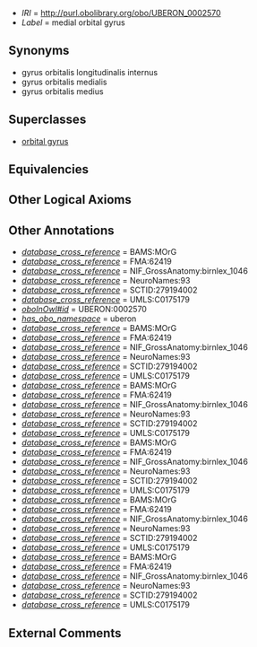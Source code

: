  * *IRI* = http://purl.obolibrary.org/obo/UBERON_0002570
 * *Label* = medial orbital gyrus

## Synonyms

 * gyrus orbitalis longitudinalis internus
 * gyrus orbitalis medialis
 * gyrus orbitalis medius

## Superclasses

 * [orbital gyrus](../../UBERON/93/UBERON_0007193.md)

## Equivalencies


## Other Logical Axioms


## Other Annotations

 * *[database_cross_reference](../../ef/oboInOwl#hasDbXref.md)* = BAMS:MOrG
 * *[database_cross_reference](../../ef/oboInOwl#hasDbXref.md)* = FMA:62419
 * *[database_cross_reference](../../ef/oboInOwl#hasDbXref.md)* = NIF_GrossAnatomy:birnlex_1046
 * *[database_cross_reference](../../ef/oboInOwl#hasDbXref.md)* = NeuroNames:93
 * *[database_cross_reference](../../ef/oboInOwl#hasDbXref.md)* = SCTID:279194002
 * *[database_cross_reference](../../ef/oboInOwl#hasDbXref.md)* = UMLS:C0175179
 * *[oboInOwl#id](../../id/oboInOwl#id.md)* = UBERON:0002570
 * *[has_obo_namespace](../../ce/oboInOwl#hasOBONamespace.md)* = uberon
 * *[database_cross_reference](../../ef/oboInOwl#hasDbXref.md)* = BAMS:MOrG
 * *[database_cross_reference](../../ef/oboInOwl#hasDbXref.md)* = FMA:62419
 * *[database_cross_reference](../../ef/oboInOwl#hasDbXref.md)* = NIF_GrossAnatomy:birnlex_1046
 * *[database_cross_reference](../../ef/oboInOwl#hasDbXref.md)* = NeuroNames:93
 * *[database_cross_reference](../../ef/oboInOwl#hasDbXref.md)* = SCTID:279194002
 * *[database_cross_reference](../../ef/oboInOwl#hasDbXref.md)* = UMLS:C0175179
 * *[database_cross_reference](../../ef/oboInOwl#hasDbXref.md)* = BAMS:MOrG
 * *[database_cross_reference](../../ef/oboInOwl#hasDbXref.md)* = FMA:62419
 * *[database_cross_reference](../../ef/oboInOwl#hasDbXref.md)* = NIF_GrossAnatomy:birnlex_1046
 * *[database_cross_reference](../../ef/oboInOwl#hasDbXref.md)* = NeuroNames:93
 * *[database_cross_reference](../../ef/oboInOwl#hasDbXref.md)* = SCTID:279194002
 * *[database_cross_reference](../../ef/oboInOwl#hasDbXref.md)* = UMLS:C0175179
 * *[database_cross_reference](../../ef/oboInOwl#hasDbXref.md)* = BAMS:MOrG
 * *[database_cross_reference](../../ef/oboInOwl#hasDbXref.md)* = FMA:62419
 * *[database_cross_reference](../../ef/oboInOwl#hasDbXref.md)* = NIF_GrossAnatomy:birnlex_1046
 * *[database_cross_reference](../../ef/oboInOwl#hasDbXref.md)* = NeuroNames:93
 * *[database_cross_reference](../../ef/oboInOwl#hasDbXref.md)* = SCTID:279194002
 * *[database_cross_reference](../../ef/oboInOwl#hasDbXref.md)* = UMLS:C0175179
 * *[database_cross_reference](../../ef/oboInOwl#hasDbXref.md)* = BAMS:MOrG
 * *[database_cross_reference](../../ef/oboInOwl#hasDbXref.md)* = FMA:62419
 * *[database_cross_reference](../../ef/oboInOwl#hasDbXref.md)* = NIF_GrossAnatomy:birnlex_1046
 * *[database_cross_reference](../../ef/oboInOwl#hasDbXref.md)* = NeuroNames:93
 * *[database_cross_reference](../../ef/oboInOwl#hasDbXref.md)* = SCTID:279194002
 * *[database_cross_reference](../../ef/oboInOwl#hasDbXref.md)* = UMLS:C0175179
 * *[database_cross_reference](../../ef/oboInOwl#hasDbXref.md)* = BAMS:MOrG
 * *[database_cross_reference](../../ef/oboInOwl#hasDbXref.md)* = FMA:62419
 * *[database_cross_reference](../../ef/oboInOwl#hasDbXref.md)* = NIF_GrossAnatomy:birnlex_1046
 * *[database_cross_reference](../../ef/oboInOwl#hasDbXref.md)* = NeuroNames:93
 * *[database_cross_reference](../../ef/oboInOwl#hasDbXref.md)* = SCTID:279194002
 * *[database_cross_reference](../../ef/oboInOwl#hasDbXref.md)* = UMLS:C0175179

## External Comments

